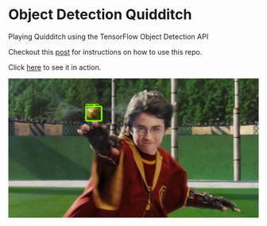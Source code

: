 # Object Detection Quidditch
Playing Quidditch using the TensorFlow Object Detection API

Checkout this [post](https://medium.freecodecamp.org/how-to-play-quidditch-using-the-tensorflow-object-detection-api-b0742b99065d) for instructions on how to use this repo.

Click [here](https://www.youtube.com/watch?v=j0cjLNnLNYA) to see it in action.

<p align="center">
  <img src="sample.jpeg">
</p>
